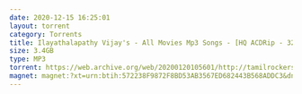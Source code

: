 ```yaml
---
date: 2020-12-15 16:25:01
layout: torrent
category: Torrents
title: Ilayathalapathy Vijay's - All Movies Mp3 Songs - [HQ ACDRip - 320Kbps - 3.4GB]
size: 3.4GB
type: MP3
torrent: https://web.archive.org/web/20200120105601/http://tamilrockers.ws/index.php?app=core&module=attach&section=attach&attach_id=6503
magnet: magnet:?xt=urn:btih:572238F9872F8BD53AB3567ED682443B568ADDC3&dn=www.TamilRockers.to%20-%20Star%20Collections%20-%20Ilayathalapathy%20Vijay%27s%20-%20All%20Movies%20Mp3%20Songs%20-%20%5bHQ%20ACDRip%20-%20320Kbps%20-%203.4GB%5d&tr=udp%3a%2f%2feddie4.nl%3a6969%2fannounce&tr=udp%3a%2f%2ftracker4.piratux.com%3a6969%2fannounce&tr=udp%3a%2f%2ftracker.pomf.se%2fannounce&tr=%2audp%3a%2f%2fopen.demonii.com%3a1337%2fannounce&tr=udp%3a%2f%2feddie4.nl%3a6969%2fannounce&tr=udp%3a%2f%2ftracker4.piratux.com%3a6969%2fannounce&tr=udp%3a%2f%2ftracker.pomf.se%2fannounce&tr=udp%3a%2f%2f9.rarbg.com%3a2710%2fannounce&tr=http%3a%2f%2ftracker.aletorrenty.pl%3a2710%2fannounce&tr=udp%3a%2f%2ftracker.blackunicorn.xyz%3a6969%2fannounce&tr=udp%3a%2f%2ftorrent.gresille.org%3a80%2fannounce&tr=http%3a%2f%2fbt.careland.com.cn%3a6969%2fannounce&tr=http%3a%2f%2fexodus.desync.com%3a6969%2fannounce&tr=http%3a%2f%2fcoppersurfer.tk%3a6969%2fannounce
---
```

